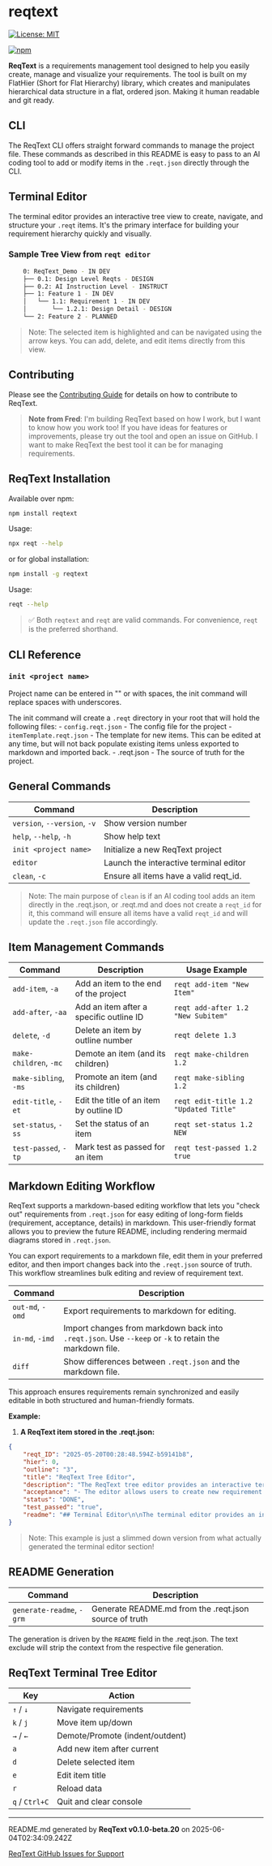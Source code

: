 # reqtext

[![License: MIT](https://img.shields.io/badge/license-MIT-blue.svg)](https://opensource.org/license/mit/)

[![npm](https://img.shields.io/npm/v/reqtext?color=blue)](https://www.npmjs.com/package/reqtext)


**ReqText** is a requirements management tool designed to help you easily create, manage and visualize your requirements. The tool is built on my FlatHier (Short for Flat Hierarchy) library, which creates and manipulates hierarchical data structure in a flat, ordered json. Making it human readable and git ready.

## CLI
The ReqText CLI offers straight forward commands to manage the project file. These commands as described in this README is easy to pass to an AI coding tool to add or modify items in the `.reqt.json` directly through the CLI.

## Terminal Editor
The terminal editor provides an interactive tree view to create, navigate, and structure your `.reqt` items. It's the primary interface for building your requirement hierarchy quickly and visually.

### Sample Tree View from `reqt editor`

```bash
    0: ReqText_Demo - IN DEV
    ├── 0.1: Design Level Reqts - DESIGN
    ├── 0.2: AI Instruction Level - INSTRUCT
    ├── 1: Feature 1 - IN DEV
    │   └── 1.1: Requirement 1 - IN DEV
    │       └── 1.2.1: Design Detail - DESIGN
    └── 2: Feature 2 - PLANNED
```
> Note: The selected item is highlighted and can be navigated using the arrow keys. You can add, delete, and edit items directly from this view.

## Contributing
Please see the [Contributing Guide](CONTRIBUTING.md) for details on how to contribute to ReqText.

> **Note from Fred**: I'm building ReqText based on how I work, but I want to know how you work too! If you have ideas for features or improvements, please try out the tool and open an issue on GitHub. I want to make ReqText the best tool it can be for managing requirements.

## ReqText Installation

Available over npm:
```bash
npm install reqtext
```
Usage:
```bash
npx reqt --help
```

or for global installation:
```bash
npm install -g reqtext
```
Usage:
```bash
reqt --help
```

> ✅ Both `reqtext` and `reqt` are valid commands. For convenience, `reqt` is the preferred shorthand.

## CLI Reference

### `init <project name>`

Project name can be entered in "" or with spaces, the init command will replace spaces with underscores.

The init command will create a `.reqt` directory in your root that will hold the following files:
    - `config.reqt.json` - The config file for the project
    - `itemTemplate.reqt.json` - The template for new items. This can be edited at any time, but will not back populate existing items unless exported to markdown and imported back.
    - <project name>.reqt.json - The source of truth for the project.

## General Commands

| Command                | Description                          |
|------------------------|--------------------------------------|
| `version`, `--version`, `-v` | Show version number                |
| `help`, `--help`, `-h`       | Show help text                     |
| `init <project name>`        | Initialize a new ReqText project   |
| `editor`                     | Launch the interactive terminal editor |
| `clean`, `-c`                | Ensure all items have a valid reqt_id. |

> Note: The main purpose of `clean` is if an AI coding tool adds an item directly in the .reqt.json, or .reqt.md and does not create a `reqt_id` for it, this command will ensure all items have a valid `reqt_id` and will update the `.reqt.json` file accordingly.

## Item Management Commands

| Command                        | Description                               | Usage Example |
|--------------------------------|-------------------------------------------|----------------|
| `add-item`, `-a`              | Add an item to the end of the project     | `reqt add-item "New Item"` |
| `add-after`, `-aa`            | Add an item after a specific outline ID   | `reqt add-after 1.2 "New Subitem"` |
| `delete`, `-d`                | Delete an item by outline number          | `reqt delete 1.3` |
| `make-children`, `-mc`        | Demote an item (and its children)         | `reqt make-children 1.2` |
| `make-sibling`, `-ms`         | Promote an item (and its children)        | `reqt make-sibling 1.2` |
| `edit-title`, `-et`           | Edit the title of an item by outline ID   | `reqt edit-title 1.2 "Updated Title"` |
| `set-status`, `-ss`           | Set the status of an item                 | `reqt set-status 1.2 NEW` |
| `test-passed`, `-tp`          | Mark test as passed for an item           | `reqt test-passed 1.2 true` |

## Markdown Editing Workflow

ReqText supports a markdown-based editing workflow that lets you "check out" requirements from `.reqt.json` for easy editing of long-form fields (requirement, acceptance, details) in markdown. This user-friendly format allows you to preview the future README, including rendering mermaid diagrams stored in `.reqt.json`.

You can export requirements to a markdown file, edit them in your preferred editor, and then import changes back into the `.reqt.json` source of truth. This workflow streamlines bulk editing and review of requirement text.

| Command                | Description                                                      |
|------------------------|------------------------------------------------------------------|
| `out-md`, `-omd`       | Export requirements to markdown for editing.                     |
| `in-md`, `-imd`        | Import changes from markdown back into `.reqt.json`. Use `--keep` or `-k` to retain the markdown file. |
| `diff`                 | Show differences between `.reqt.json` and the markdown file.     |

This approach ensures requirements remain synchronized and easily editable in both structured and human-friendly formats.

**Example:**

 1. **A ReqText item stored in the .reqt.json:**
```json  
{
    "reqt_ID": "2025-05-20T00:28:48.594Z-b59141b8",
    "hier": 0,
    "outline": "3",
    "title": "ReqText Tree Editor",
    "description": "The ReqText tree editor provides an interactive terminal interface to create, navigate, and structure your requirements in a tree format. It allows users to quickly build and visualize their requirement hierarchy.",
    "acceptance": "- The editor allows users to create new requirement nodes in a tree structure.\n- The editor supports navigation between nodes (e.g., moving up, down, to parent, or to child nodes).\n- The editor allows users to restructure the tree (e.g., move nodes, add children/siblings).\n- The editor displays the requirement hierarchy in a clear, tree-like format in the terminal.\n- The editor updates the visualization in real-time as the tree is modified.",
    "status": "DONE",
    "test_passed": "true",
    "readme": "## Terminal Editor\n\nThe terminal editor provides an interactive tree view to create, navigate, and structure your `.reqt` items.\n\n### Sample Output from `reqt editor`\n\n```bash\n    0: ReqText_Demo - In Dev\n    ├── 0.1: Design Level Reqts - DESIGN\n    ├── 0.2: Instructs Level - INSTRUCT\n    ├── 1: Feature 1 - In Dev\n    │   ├── 1.1: Requirement 1 - In Dev\n    │   └── 1.2: Requirement 2 - ACCEPT\n    │       └── 1.2.1: Design Detail - DESIGN\n    └── 2: Feature 2 - NEW"
}
```
> Note: This example is just a slimmed down version from what actually generated the terminal editor section!

## README Generation

| Command | Description |
| --- | --- |
| `generate-readme`, `-grm`     | Generate README.md from the .reqt.json source of truth |

The generation is driven by the `README` field in the .reqt.json. The text exclude will strip the context from the respective file generation.

## ReqText Terminal Tree Editor

| Key            | Action                          |
| -------------- | ------------------------------- |
| `↑` / `↓`      | Navigate requirements           |
| `k` / `j`      | Move item up/down               |
| `→` / `←`      | Demote/Promote (indent/outdent) |
| `a`            | Add new item after current      |
| `d`            | Delete selected item            |
| `e`            | Edit item title                 |
| `r`            | Reload data                     |
| `q` / `Ctrl+C` | Quit and clear console          |

---
README.md generated by **ReqText v0.1.0-beta.20** on 2025-06-04T02:34:09.242Z

[ReqText GitHub Issues for Support](https://github.com/fred-terzi/reqtext/issues)
